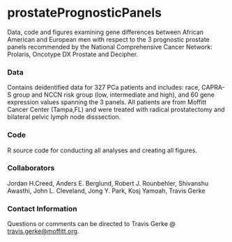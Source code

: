 # prostatePrognosticPanels

Data, code and figures examining gene differences between African American and European men with respect to the 3 prognostic prostate panels recommended by the National Comprehensive Cancer Network: Prolaris, Oncotype DX Prostate and Decipher.

### Data 

Contains deidentified data for 327 PCa patients and includes: race, CAPRA-S group and NCCN risk group (low, intermediate and high), and 60 gene expression values spanning the 3 panels. All patients are from Moffitt Cancer Center (Tampa,FL) and were treated with radical prostatectomy and bilateral pelvic lymph node disssection. 

### Code

R source code for conducting all analyses and creating all figures. 

### Collaborators  

Jordan H.Creed, Anders E. Berglund, Robert J. Rounbehler, Shivanshu Awasthi, John L. Cleveland, Jong Y. Park, Kosj Yamoah, Travis Gerke 

### Contact Information

Questions or comments can be directed to Travis Gerke @ travis.gerke@moffitt.org.
